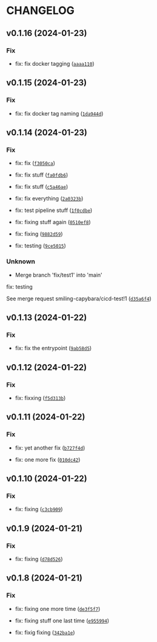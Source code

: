 # CHANGELOG



## v0.1.16 (2024-01-23)

### Fix

* fix: fix docker tagging ([`aaaa110`](https://gitlab.com/smiling-capybara/cicd-test/-/commit/aaaa1108445d5517a23aca261636fddc5186d16e))


## v0.1.15 (2024-01-23)

### Fix

* fix: fix docker tag naming ([`1da944d`](https://gitlab.com/smiling-capybara/cicd-test/-/commit/1da944d45c0c0f1874bc264d67cb4f92441f8428))


## v0.1.14 (2024-01-23)

### Fix

* fix: fix ([`f3050ca`](https://gitlab.com/smiling-capybara/cicd-test/-/commit/f3050ca41af24f0c8de4a83cf4f79b52f48eafe5))

* fix: fix stuff ([`fa0fdb6`](https://gitlab.com/smiling-capybara/cicd-test/-/commit/fa0fdb64ac9e03ee44fdf51d09f315bf28161db7))

* fix: fix stuff ([`c5a46ae`](https://gitlab.com/smiling-capybara/cicd-test/-/commit/c5a46aedb2e039540ace37cb286c71c7194dbffe))

* fix: fix everything ([`2a0323b`](https://gitlab.com/smiling-capybara/cicd-test/-/commit/2a0323b5da83d8e21ec5790e41a42a0efd0c71d3))

* fix: test pipeline stuff ([`1f0cdbe`](https://gitlab.com/smiling-capybara/cicd-test/-/commit/1f0cdbe8cc7de62253870ff6d17dfb7d9a290977))

* fix: fixing stuff again ([`0510ef8`](https://gitlab.com/smiling-capybara/cicd-test/-/commit/0510ef88d1434fe5781f249af25f4534bdf72122))

* fix: fixing ([`9882d59`](https://gitlab.com/smiling-capybara/cicd-test/-/commit/9882d596c8cf05dc5d9535993418aa1173d6834f))

* fix: testing ([`9ce5015`](https://gitlab.com/smiling-capybara/cicd-test/-/commit/9ce50154890cdf8137c91fa1901fd67c03ad3d59))

### Unknown

* Merge branch &#39;fix/test1&#39; into &#39;main&#39;

fix: testing

See merge request smiling-capybara/cicd-test!1 ([`d35a6f4`](https://gitlab.com/smiling-capybara/cicd-test/-/commit/d35a6f40f6b98759bb40f98cdc284ee899a6e89c))


## v0.1.13 (2024-01-22)

### Fix

* fix: fix the entrypoint ([`9ab58d5`](https://gitlab.com/smiling-capybara/cicd-test/-/commit/9ab58d52c3f354efa95212ccec14a7cb507e3f95))


## v0.1.12 (2024-01-22)

### Fix

* fix: fixxing ([`f5d313b`](https://gitlab.com/smiling-capybara/cicd-test/-/commit/f5d313bcebdb36709710b56a6e89f23d95dbae2c))


## v0.1.11 (2024-01-22)

### Fix

* fix: yet another fix ([`b727f4d`](https://gitlab.com/smiling-capybara/cicd-test/-/commit/b727f4d9b44dca648550f701bd345db247d10694))

* fix: one more fix ([`010dc42`](https://gitlab.com/smiling-capybara/cicd-test/-/commit/010dc42a8e73fa4563a31fd5d3e282f73303b9dc))


## v0.1.10 (2024-01-22)

### Fix

* fix: fixing ([`c3cb909`](https://gitlab.com/smiling-capybara/cicd-test/-/commit/c3cb90952561075072b1dd9be3f767393acdb10d))


## v0.1.9 (2024-01-21)

### Fix

* fix: fixing ([`d78d526`](https://gitlab.com/smiling-capybara/cicd-test/-/commit/d78d52617879d2e6cbd90da9362076b4b6a21954))


## v0.1.8 (2024-01-21)

### Fix

* fix: fixing one more time ([`de3f5f7`](https://gitlab.com/smiling-capybara/cicd-test/-/commit/de3f5f744125190b0b9689ce979fdae7bfaaf2d1))

* fix: fixing stuff one last time ([`e955994`](https://gitlab.com/smiling-capybara/cicd-test/-/commit/e9559949664934c3b2d0b0078cbaae659bcf3aa5))

* fix: fixig fixing ([`342ba1e`](https://gitlab.com/smiling-capybara/cicd-test/-/commit/342ba1e9373eab4b64d858c3287379358227b652))
